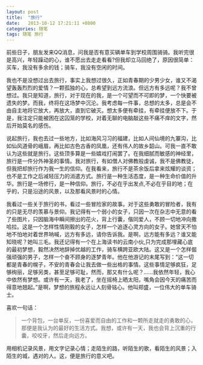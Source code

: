 ```yaml
---
layout: post
title:  "旅行"
date:   2013-10-12 17:21:11 +0800
categories: 随笔
tags: 随笔 旅行
---
```


前些日子，朋友发来QQ消息，问我是否有意买辆单车到学校周围骑骑。我听完很是高兴，年轻躁动的心，谁不愿出去走走看看?但我却立马回绝了，原因很简单：买车，我没有多余的钱；骑车，我没有空闲的时间。

我也不是没想过出去旅行，事实上我想过很久，正如青春期的少男少女，谁又不渴望轰轰烈烈的爱情？一颗孤独的心，总希望到远方流浪。但远方有多远呢？我不曾想过。我只是知道，旅行，对于现在的我，是一个可望而不可即的梦，一个快要被遗失的梦。而我，终将在这场梦中沉沦。我考虑每一件事，总想的太多，总是会不由自主地将它放大，再放大，直到它破灭。想太多便有牵挂，有牵挂便放不下。于是，我注定只能被困在这囚笼的学校，对着无聊的电脑敲这些不痛不痒的文字，然后开始莫名的感伤。

说起旅行，我也去过一些地方，比如海风习习的福建，比如人间仙境的九寨沟，比如仙风道骨的峨眉，再比如古色古香的凤凰，还有伟人的故乡韶山。可我一直不敢认为这些就是旅行。这些顶多算是一些嬉戏打闹罢了。在我细腻而敏感的神经里，旅行是一件分外神圣的事情。我对旅行，有如僧人对佛教般虔诚，我不是佛教徒，但我把却旅行作为我一生的信仰。在我看来，旅行不是茶余饭后拿来炫耀的谈资；也不是工作之后减轻压力的消遣方式。旅行是一种生活态度，是一种生命价值的升华。旅行是一场修行，是一种信仰。旅行，不必在乎出发点,不必在乎目的地；在乎的，只是沿途的风景，以及那看风景时的心情。

我看过一些关于旅行的书，看过一些冒险家的故事。对于这些勇敢的冒险者，我有的只是无尽的羡慕与景仰。我记得有一个弱小的女子，只因一次在杂志中无意的看了些图片，只因脑海中瞬间擦出的花火，背上行囊，偕同爱人，不顾一切地冲向撒哈拉。这是一个怎样性情刚毅的女子，怎样一个追逐心灵方向的女子。她曾天不怕地不怕地对着世界呐喊，远方有多远，请你告诉我。是啊，远方能有多远？谁又能知晓呢？她叫三毛。我还记得有一个在上海读书的云南小伙,只为完成那埋藏心底的最初梦想，毅然决然地辞掉优越的工作，骑车横跨亚欧大陆。这又是一个怎样倔强顽强的男子，怎样一个奋不顾身的逐梦青年。他在他游记的末尾写到：“这一切都是青春的幌子，不安的青春会让我去做一些出格的事情。这些事情足够疯狂，足够绚丽，足够另类，甚至足够可耻，然而，那又有什么呢？……我依然年轻，我心中依然有梦想。或许有一天，我老了，坐在摇椅上晒太阳，嘴角会因今天的痛苦而得意地翘起。”是啊，梦想的旅程永远让人刻骨铭心。他叫郑盛，一位伟大的单车骑士。

喜欢一句话：

> 一个背包，一台单反，一份喜爱而自由的工作和一颗所走就走的勇敢的心，那便是我认为的最好的生活方式。我想，或许有一天，我也会背上沉重的行囊，咬咬牙，然后走向远方。

用相机记录风景，用文字记录心情；走陌生的路，听陌生的歌，看陌生的风景；入陌生的城，遇对的人。这，便是旅行的意义吧。